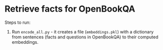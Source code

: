 # Retrieve facts for OpenBookQA

Steps to run:

1. Run `encode_all.py` - it creates a file (`embeddings.pkl`) with a dictionary
from sentences (facts and questions in OpenBookQA) to their computed embeddings.
